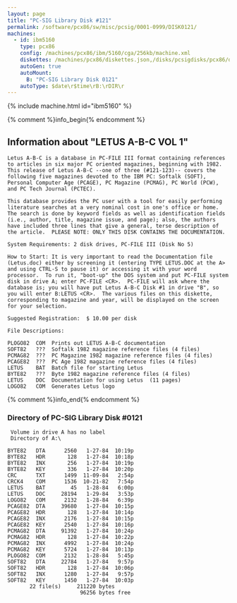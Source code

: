 ```yaml
---
layout: page
title: "PC-SIG Library Disk #121"
permalink: /software/pcx86/sw/misc/pcsig/0001-0999/DISK0121/
machines:
  - id: ibm5160
    type: pcx86
    config: /machines/pcx86/ibm/5160/cga/256kb/machine.xml
    diskettes: /machines/pcx86/diskettes.json,/disks/pcsigdisks/pcx86/diskettes.json
    autoGen: true
    autoMount:
      B: "PC-SIG Library Disk 0121"
    autoType: $date\r$time\rB:\rDIR\r
---
```


{% include machine.html id="ibm5160" %}

{% comment %}info_begin{% endcomment %}

## Information about "LETUS A-B-C VOL 1"

    Letus A-B-C is a database in PC-FILE III format containing references
    to articles in six major PC oriented magazines, beginning with 1982.
    This release of Letus A-B-C --one of three (#121-123)-- covers the
    following five magazines devoted to the IBM PC: Softalk (SOFT),
    Personal Computer Age (PCAGE), PC Magazine (PCMAG), PC World (PCW),
    and PC Tech Journal (PCTEC).
    
    This database provides the PC user with a tool for easily performing
    literature searches at a very nominal cost in one's office or home.
    The search is done by keyword fields as well as identification fields
    (i.e., author, title, magazine issue, and page); also, the authors
    have included three lines that give a general, terse description of
    the article.  PLEASE NOTE: ONLY THIS DISK CONTAINS THE DOCUMENTATION.
    
    System Requirements: 2 disk drives, PC-FILE III (Disk No 5)
    
    How to Start: It is very important to read the Documentation file
    (Letus.doc) either by screening it (entering TYPE LETUS.DOC at the A>
    and using CTRL-S to pause it) or accessing it with your word
    processor.  To run it, "boot-up" the DOS system and put PC-FILE system
    disk in drive A; enter PC-FILE <CR>.  PC-FILE will ask where the
    database is; you will have put Letus A-B-C Disk #1 in drive "B", so
    you will enter B:LETUS <CR>.  The various files on this diskette,
    corresponding to magazine and year, will be displayed on the screen
    for your selection.
    
    Suggested Registration:  $ 10.00 per disk
    
    File Descriptions:
    
    PLOGO82  COM  Prints out LETUS A-B-C documentation
    SOFT82   ???  Softalk 1982 magazine reference files (4 files)
    PCMAG82  ???  PC Magazine 1982 magazine reference files (4 files)
    PCAGE82  ???  PC Age 1982 magazine reference files (4 files)
    LETUS    BAT  Batch file for starting Letus
    BYTE82   ???  Byte 1982 magazine reference files (4 files)
    LETUS    DOC  Documentation for using Letus  (11 pages)
    LOGO82   COM  Generates Letus logo
{% comment %}info_end{% endcomment %}


### Directory of PC-SIG Library Disk #0121

     Volume in drive A has no label
     Directory of A:\

    BYTE82   DTA      2560   1-27-84  10:19p
    BYTE82   HDR       128   1-27-84  10:18p
    BYTE82   INX       256   1-27-84  10:19p
    BYTE82   KEY       336   1-27-84  10:20p
    CRC      TXT      1499  11-09-84   2:54p
    CRCK4    COM      1536  10-21-82   7:54p
    LETUS    BAT        45   1-28-84   6:00p
    LETUS    DOC     28194   1-29-84   3:53p
    LOGO82   COM      2132   1-28-84   6:39p
    PCAGE82  DTA     39680   1-27-84  10:15p
    PCAGE82  HDR       128   1-27-84  10:14p
    PCAGE82  INX      2176   1-27-84  10:15p
    PCAGE82  KEY      2540   1-27-84  10:16p
    PCMAG82  DTA     91392   1-27-84  10:24p
    PCMAG82  HDR       128   1-27-84  10:22p
    PCMAG82  INX      4992   1-27-84  10:24p
    PCMAG82  KEY      5724   1-27-84  10:13p
    PLOGO82  COM      2132   1-28-84   5:45p
    SOFT82   DTA     22784   1-27-84   9:57p
    SOFT82   HDR       128   1-27-84  10:06p
    SOFT82   INX      1280   1-27-84   9:57p
    SOFT82   KEY      1450   1-27-84  10:03p
           22 file(s)     211220 bytes
                           96256 bytes free
